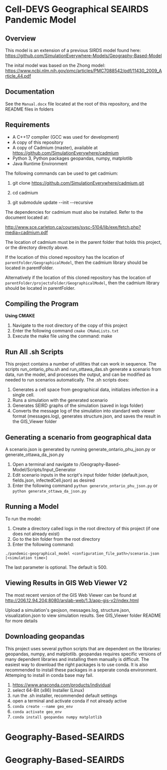 Cell-DEVS Geographical SEAIRDS Pandemic Model
===
Overview
----
This model is an extension of a previous SIRDS model found here:
https://github.com/SimulationEverywhere-Models/Geography-Based-Model

The inital model was based on the Zhong model:
https://www.ncbi.nlm.nih.gov/pmc/articles/PMC7088542/pdf/11430_2009_Article_44.pdf

Documentation
----
See the `Manual.docx` file located at the root of this repository, and the README files in folders

Requirements
---
* A C++17 compiler (GCC was used for development)
* A copy of this repository
* A copy of Cadmium (master), available at https://github.com/SimulationEverywhere/cadmium
* Python 3, Python packages geopandas, numpy, matplotlib
* Java Runtime Environment

The following commands can be used to get cadmium:

1. git clone https://github.com/SimulationEverywhere/cadmium.git

2. cd cadmium

3. git submodule update --init --recursive

The dependencies for cadmium must also be installed. Refer to the document located at:

http://www.sce.carleton.ca/courses/sysc-5104/lib/exe/fetch.php?media=cadmium.pdf


The location of cadmium must be in the parent folder that holds this project, or the directory directly above.

If the location of this cloned repository has the location of `parentFolder/GeographicalModel`, then the cadmium library should be located in parentFolder.

Alternatively if the location of this cloned repository has the location of `parentFolder/projectsFolder/GeographicalModel`, then the cadmium library should be located in parentFolder.

Compiling the Program
----
**Using CMAKE**
1. Navigate to the root directory of the copy of this project
2. Enter the following command `cmake CMakeLists.txt`
3. Execute the make file using the command: make

Run All .sh Scripts
----
This project contains a number of utilities that can work in sequence. The scripts run_ontario_phu.sh and run_ottawa_das.sh generate a scenario from data, run the model, and processes the output, and can be modified as needed to run scenarios automatically.
The .sh scripts does:

1. Generates a cell space from geographical data, initializes infection in a single cell.
2. Runs a simulation with the generated scenario
3. Generates SEIRD graphs of the simulation (saved in logs folder)
4. Converts the message log of the simulation into standard web viewer format (messages.log), generates structure.json, and saves the result in the GIS_Viewer folder

Generating a scenario from geographical data
----
A scenario.json is generated by running generate_ontario_phu_json.py or generate_ottawa_da_json.py

1. Open a terminal and navigate to /Geography-Based-Model/Scripts/Input_Generator
2. Edit scenario inputs in the script's input folder folder (default.json, fields.json, infectedCell.json) as desired
3. Enter the following command `python generate_ontario_phu_json.py` or  `python generate_ottawa_da_json.py`


Running a Model
----

To run the model:
1. Create a directory called logs in the root directory of this project (if one does not already exist)
2. Go to the bin folder from the root directory
3. Enter the following command:

`./pandemic-geographical_model <configuration_file_path>/scenario.json [<simulation time>]`

The last parameter is optional. The default is 500.

Viewing Results in GIS Web Viewer V2
---
The most recent version of the GIS Web Viewer can be found at http://206.12.94.204:8080/arslab-web/1.3/app-gis-v2/index.html

Upload a simulation's geojson, messages.log, structure.json, visualization.json to view simulation results. See GIS_Viewer folder README for more details

Downloading geopandas
---
This project uses several python scripts that are dependent on the libraries: geopandas, numpy, and matplotlib. geopandas requires specific versions of many dependent libraries and installing them manually is difficult. The easiest way to download the right packages is to use conda. It is also recommended to install these packages in a seperate conda environment. Attemping to install in conda base may fail.
1. https://www.anaconda.com/products/individual
2. select 64-Bit (x86) Installer (Linux)
3. run the .sh installer, recommended default settings
4. open a terminal and activate conda if not already active
5.  ```conda create --name geo_env```
6.  ```conda activate geo_env```
7.  ```conda install geopandas numpy matplotlib ```
# Geography-Based-SEAIRDS
# Geography-Based-SEAIRDS

